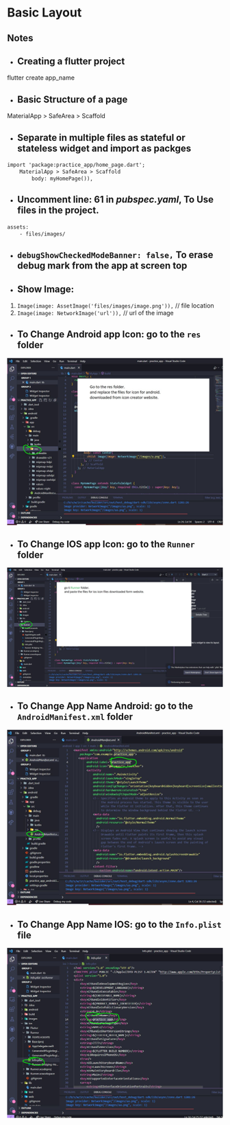 # Basic Layout

## Notes
 -  ## Creating a flutter project 
flutter create app_name
 -  ## Basic Structure of a page
MaterialApp > SafeArea > Scaffold
 -  ## Separate in multiple files as stateful or stateless widget and import as packges
```
import 'package:practice_app/home_page.dart';
    MaterialApp > SafeArea > Scaffold
        body: myHomePage()),
```
 -  ## Uncomment line: 61 in *pubspec.yaml*, To Use files in the project.
```
assets:
    - files/images/
```
 -  ## `debugShowCheckedModeBanner: false,` To erase debug mark from the app at screen top

 -  ## Show Image:
 1.  `Image(image: AssetImage('files/images/image.png')),` // file location
 2.  `Image(image: NetworkImage('url')),` //  url of the image

 -  ## To Change Android app Icon: go to the `res` folder

![Change Icon Android](files/images/ChangeApp_IconAndroid.JPG)

 - ## To Change IOS app Icon: go to the `Runner` folder

![Change Icon Android](files/images/ChangeApp_Icon_IOS.JPG)


 - ## To Change App Name Android: go to the `AndroidManifest.xml` folder

![Change App Name Android](files/images/ChangeAppNameAndroid.JPG)

 - ## To Change App Name IOS: go to the `Info.plist` file

![Change App Name IOS](files/images/ChangeAppNameIOS.JPG)

